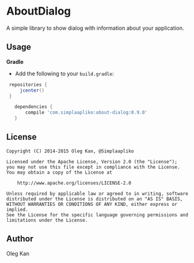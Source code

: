 # AboutDialog
A simple library to show dialog with information about your application.

## Usage

**Gradle**

 - 	Add the following to your `build.gradle`:
 ```gradle
  repositories {
      jcenter()
  }

    dependencies {
        compile 'com.simplaapliko:about-dialog:0.9.0'
    }
```

## License

    Copyright (C) 2014-2015 Oleg Kan, @Simplaapliko
    
    Licensed under the Apache License, Version 2.0 (the "License");
    you may not use this file except in compliance with the License.
    You may obtain a copy of the License at 
    
        http://www.apache.org/licenses/LICENSE-2.0
    
    Unless required by applicable law or agreed to in writing, software 
    distributed under the License is distributed on an "AS IS" BASIS,
    WITHOUT WARRANTIES OR CONDITIONS OF ANY KIND, either express or implied.
    See the License for the specific language governing permissions and 
    limitations under the License.

## Author

Oleg Kan
